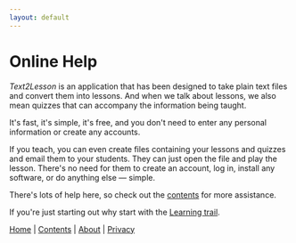 ```yaml
---
layout: default
---
```


# Online Help

_Text2Lesson_ is an application that has been designed to take plain text files
and convert them into lessons. And when we talk about lessons, we also mean
quizzes that can accompany the information being taught.

It's fast, it's simple, it's free, and you don't need to enter any personal
information or create any accounts.

If you teach, you can even create files containing your lessons and quizzes and
email them to your students. They can just open the file and play the lesson.
There's no need for them to create an account, log in, install any software, or
do anything else — simple.

There's lots of help here, so check out the [contents](./contents.md) for more
assistance.

If you're just starting out why start with the [Learning trail](learning-trail/learning-trail.md).

[Home](./index.md) | [Contents](./contents.md) | [About](./about.md) | [Privacy](./privacy.md)
